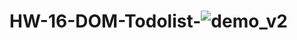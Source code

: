 # HW-16-DOM-Todolist-![demo_v2](https://user-images.githubusercontent.com/91960555/162591295-c10480af-4b2e-4c91-a682-718765aad5b8.png)
